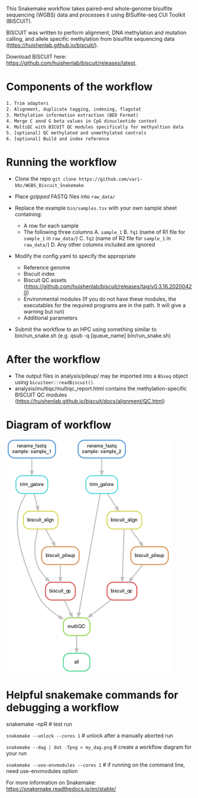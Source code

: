 This Snakemake workflow takes paired-end whole-genome bisulfite sequencing (WGBS) data and processes it using BISulfite-seq CUI Toolkit (BISCUIT).

BISCUIT was written to perform alignment, DNA methylation and mutation calling, and allele specific methylation from bisulfite sequencing data (https://huishenlab.github.io/biscuit/).

Download BISCUIT here: https://github.com/huishenlab/biscuit/releases/latest.

# Components of the workflow
	1. Trim adapters
	2. Alignment, duplicate tagging, indexing, flagstat 
	3. Methylation information extraction (BED Format)
	4. Merge C annd G beta values in CpG dinucleotide context
	4. MultiQC with BICUIT QC modules specifically for methyaltion data
	5. [optional] QC methylated and unmethylated controls
	6. [optional] Build and index reference


# Running the workflow

+ Clone the repo `git clone https://github.com/vari-bbc/WGBS_Biscuit_Snakemake`


+ Place *gzipped* FASTQ files into `raw_data/`


+ Replace the example `bin/samples.tsv` with your own sample sheet containing:
	+ A row for each sample
	+ The following three columns
		A. `sample_1`
		B. `fq1` (name of R1 file for `sample_1` in `raw_data/`)
		C. `fq2` (name of R2 file for `sample_1` in `raw_data/`)
		D. Any other columns included are ignored
		
		
+ Modify the config.yaml to specify the appropriate 
	+ Reference genome 
	+ Biscuit index
	+ Biscuit QC assets (https://github.com/huishenlab/biscuit/releases/tag/v0.3.16.20200420)
	+ Environmental modules (If you do not have these modules, the executables for the required programs are in the path. It will give a warning but run)
	+ Additional parameters


+ Submit the workflow to an HPC using something similar to bin/run_snake.sh (e.g. qsub -q [queue_name] bin/run_snake.sh)

# After the workflow

+ The output files in analysis/pileup/ may be imported into a `BSseq` object using `bicuiteer::readBiscuit()`.
+ analysis/multiqc/multiqc_report.html contains the methylation-specific BISCUIT QC modules (https://huishenlab.github.io/biscuit/docs/alignment/QC.html)

# Diagram of workflow

![workflow diagram](bin/DAG.png)

# Helpful snakemake commands for debugging a workflow

snakemake -npR # test run

`snakemake --unlock --cores 1` # unlock after a manually aborted run

`snakemake --dag | dot -Tpng > my_dag.png` # create a workflow diagram for your run

`snakemake --use-envmodules --cores 1` # if running on the command line, need use-envmodules option

For more information on Snakemake: https://snakemake.readthedocs.io/en/stable/

